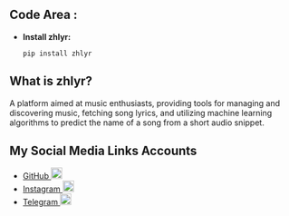 
</head>
<body>
    <div>
        <h2>Code Area :</h2>
        <ul>
            <li><strong>Install zhlyr:</strong>
                <pre><code>pip install zhlyr</code></pre>
            </li>
        </ul>
        <h2>What is zhlyr?</h2>
        <p>A platform aimed at music enthusiasts, providing tools for managing and discovering music, fetching song lyrics, and utilizing machine learning algorithms to predict the name of a song from a short audio snippet.</p>
        <h2>My Social Media Links Accounts</h2>
        <ul>
            <li>
                <a href="https://github.com/">GitHub <img src="https://cdn-icons-png.flaticon.com/512/25/25231.png" alt="GitHub" width="20" height="20"></a>
            </li>
            <li>
                <a href="https://www.instagram.com/">Instagram <img src="https://cdn-icons-png.flaticon.com/512/2111/2111463.png" alt="Instagram" width="20" height="20"></a>
            </li>
            <li>
                <a href="https://web.telegram.org/">Telegram <img src="https://cdn-icons-png.flaticon.com/512/2111/2111646.png" alt="Telegram" width="20" height="20"></a>
            </li>
        </ul>
    </div>
</body>
</html>
